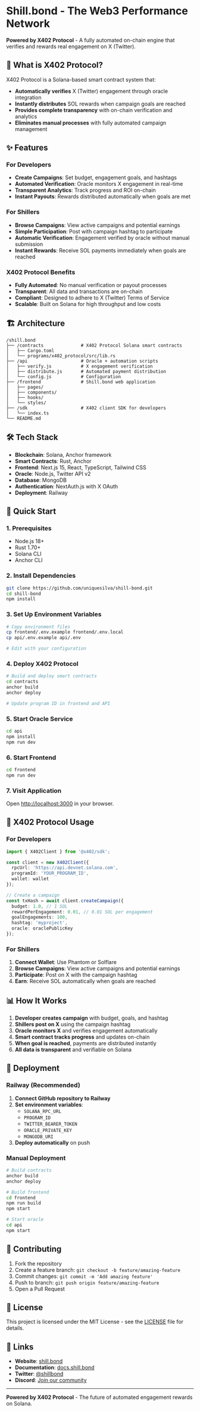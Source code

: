 # Shill.bond - The Web3 Performance Network

**Powered by X402 Protocol** - A fully automated on-chain engine that verifies and rewards real engagement on X (Twitter).

## 🚀 What is X402 Protocol?

X402 Protocol is a Solana-based smart contract system that:
- **Automatically verifies** X (Twitter) engagement through oracle integration
- **Instantly distributes** SOL rewards when campaign goals are reached
- **Provides complete transparency** with on-chain verification and analytics
- **Eliminates manual processes** with fully automated campaign management

## ✨ Features

### For Developers
- **Create Campaigns**: Set budget, engagement goals, and hashtags
- **Automated Verification**: Oracle monitors X engagement in real-time
- **Transparent Analytics**: Track progress and ROI on-chain
- **Instant Payouts**: Rewards distributed automatically when goals are met

### For Shillers
- **Browse Campaigns**: View active campaigns and potential earnings
- **Simple Participation**: Post with campaign hashtag to participate
- **Automatic Verification**: Engagement verified by oracle without manual submission
- **Instant Rewards**: Receive SOL payments immediately when goals are reached

### X402 Protocol Benefits
- **Fully Automated**: No manual verification or payout processes
- **Transparent**: All data and transactions are on-chain
- **Compliant**: Designed to adhere to X (Twitter) Terms of Service
- **Scalable**: Built on Solana for high throughput and low costs

## 🏗️ Architecture

```
/shill.bond
├── /contracts              # X402 Protocol Solana smart contracts
│   ├── Cargo.toml
│   └── programs/x402_protocol/src/lib.rs
├── /api                    # Oracle + automation scripts
│   ├── verify.js           # X engagement verification
│   ├── distribute.js       # Automated payment distribution
│   └── config.js           # Configuration
├── /frontend               # Shill.bond web application
│   ├── pages/
│   ├── components/
│   ├── hooks/
│   └── styles/
├── /sdk                    # X402 client SDK for developers
│   └── index.ts
└── README.md
```

## 🛠️ Tech Stack

- **Blockchain**: Solana, Anchor framework
- **Smart Contracts**: Rust, Anchor
- **Frontend**: Next.js 15, React, TypeScript, Tailwind CSS
- **Oracle**: Node.js, Twitter API v2
- **Database**: MongoDB
- **Authentication**: NextAuth.js with X OAuth
- **Deployment**: Railway

## 🚀 Quick Start

### 1. Prerequisites
- Node.js 18+
- Rust 1.70+
- Solana CLI
- Anchor CLI

### 2. Install Dependencies
```bash
git clone https://github.com/uniquesilva/shill-bond.git
cd shill-bond
npm install
```

### 3. Set Up Environment Variables
```bash
# Copy environment files
cp frontend/.env.example frontend/.env.local
cp api/.env.example api/.env

# Edit with your configuration
```

### 4. Deploy X402 Protocol
```bash
# Build and deploy smart contracts
cd contracts
anchor build
anchor deploy

# Update program ID in frontend and API
```

### 5. Start Oracle Service
```bash
cd api
npm install
npm run dev
```

### 6. Start Frontend
```bash
cd frontend
npm run dev
```

### 7. Visit Application
Open [http://localhost:3000](http://localhost:3000) in your browser.

## 🔧 X402 Protocol Usage

### For Developers

```typescript
import { X402Client } from '@x402/sdk';

const client = new X402Client({
  rpcUrl: 'https://api.devnet.solana.com',
  programId: 'YOUR_PROGRAM_ID',
  wallet: wallet
});

// Create a campaign
const txHash = await client.createCampaign({
  budget: 1.0, // 1 SOL
  rewardPerEngagement: 0.01, // 0.01 SOL per engagement
  goalEngagements: 100,
  hashtag: 'myproject',
  oracle: oraclePublicKey
});
```

### For Shillers

1. **Connect Wallet**: Use Phantom or Solflare
2. **Browse Campaigns**: View active campaigns and potential earnings
3. **Participate**: Post on X with the campaign hashtag
4. **Earn**: Receive SOL automatically when goals are reached

## 📊 How It Works

1. **Developer creates campaign** with budget, goals, and hashtag
2. **Shillers post on X** using the campaign hashtag
3. **Oracle monitors X** and verifies engagement automatically
4. **Smart contract tracks progress** and updates on-chain
5. **When goal is reached**, payments are distributed instantly
6. **All data is transparent** and verifiable on Solana

## 🚀 Deployment

### Railway (Recommended)

1. **Connect GitHub repository to Railway**
2. **Set environment variables**:
   - `SOLANA_RPC_URL`
   - `PROGRAM_ID`
   - `TWITTER_BEARER_TOKEN`
   - `ORACLE_PRIVATE_KEY`
   - `MONGODB_URI`
3. **Deploy automatically** on push

### Manual Deployment

```bash
# Build contracts
anchor build
anchor deploy

# Build frontend
cd frontend
npm run build
npm start

# Start oracle
cd api
npm start
```

## 🤝 Contributing

1. Fork the repository
2. Create a feature branch: `git checkout -b feature/amazing-feature`
3. Commit changes: `git commit -m 'Add amazing feature'`
4. Push to branch: `git push origin feature/amazing-feature`
5. Open a Pull Request

## 📄 License

This project is licensed under the MIT License - see the [LICENSE](LICENSE) file for details.

## 🔗 Links

- **Website**: [shill.bond](https://shill.bond)
- **Documentation**: [docs.shill.bond](https://docs.shill.bond)
- **Twitter**: [@shillbond](https://twitter.com/shillbond)
- **Discord**: [Join our community](https://discord.gg/shillbond)

---

**Powered by X402 Protocol** - The future of automated engagement rewards on Solana.